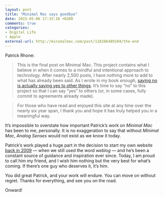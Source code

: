 ```yaml
---
layout: post
title: "Minimal Mac says goodbye"
date: 2015-05-06 17:33:10 +0200
comments: true
categories: 
- Digital Life
- Apple
external-url: http://minimalmac.com/post/118286489104/the-end
---
```


Patrick Rhone:

> This is the final post on Minimal Mac. This project contains what I believe in when it comes to a mindful and intentional approach to technology. After nearly 2,500 posts, I have nothing more to add to what has already been said. As I wrote in my book _enough_, [saying no is actually saying yes to other things](http://www.enoughbook.com/say-no-say-yes/). It’s time to say “no” to this project so that I can say “yes” to others (or, in some cases, fully commit to agreements already made).

> For those who have read and enjoyed this site at any time over the nearly six year span, I thank you and hope it has truly helped you in a meaningful way.

It’s impossible to overstate how important Patrick’s work on _Minimal Mac_ has been to me, personally. It is no exaggeration to say that without _Minimal Mac_, _Analog Senses_ would not exist as we know it today.

Patrick’s work played a huge part in the decision to start my own website [back in 2009](http://www.analogsenses.com/2009/11/10/239397612/) — when we still used the word _weblog_ — and he’s been a constant source of guidance and inspiration ever since. Today, I am proud to call him my friend, and I wish him nothing but the very best for what’s coming. If there’s one guy who deserves it, it’s him.

You did great Patrick, and your work will endure. You can move on without regret. Thanks for everything, and see you on the road.

Onward!